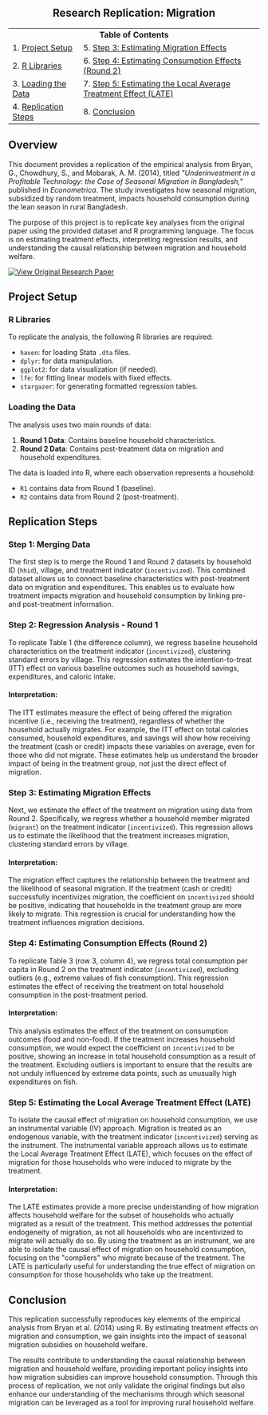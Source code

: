 <h2 align="center"> Research Replication: Migration</h2>                        


<table align="center">
  <tr>  
    <td colspan="2" align="center"><strong>Table of Contents</strong></td>  
  </tr> 
  <tr>
    <td>1. <a href="#project-setup">Project Setup</a></td>   
    <td>5. <a href="#step-3-estimating-migration-effects">Step 3: Estimating Migration Effects</a></td>
  </tr>
  <tr> 
    <td>2. <a href="#r-libraries">R Libraries</a></td>   
    <td>6. <a href="#step-4-estimating-consumption-effects-round-2">Step 4: Estimating Consumption Effects (Round 2)</a></td>
  </tr>
  <tr>
    <td>3. <a href="#loading-the-data">Loading the Data</a></td>   
    <td>7. <a href="#step-5-estimating-the-local-average-treatment-effect-late">Step 5: Estimating the Local Average Treatment Effect (LATE)</a></td>
  </tr>
  <tr>
    <td>4. <a href="#replication-steps">Replication Steps</a></td>   
    <td>8. <a href="#conclusion">Conclusion</a></td>
  </tr>
</table>




## Overview

This document provides a replication of the empirical analysis from Bryan, G., Chowdhury, S., and Mobarak, A. M. (2014), titled *"Underinvestment in a Profitable Technology: the Case of Seasonal Migration in Bangladesh,"* published in *Econometrica*. The study investigates how seasonal migration, subsidized by random treatment, impacts household consumption during the lean season in rural Bangladesh.

The purpose of this project is to replicate key analyses from the original paper using the provided dataset and R programming language. The focus is on estimating treatment effects, interpreting regression results, and understanding the causal relationship between migration and household welfare.

[![View Original Research Paper](https://img.shields.io/badge/View%20Original%20Research%20Paper-0056A0?style=flat&logo=external-link&logoColor=white&color=0056A0)](https://www.aeaweb.org/articles?id=10.1257/aer.98.1.311)

## Project Setup

### R Libraries

To replicate the analysis, the following R libraries are required:
- `haven`: for loading Stata `.dta` files.
- `dplyr`: for data manipulation.
- `ggplot2`: for data visualization (if needed).
- `lfe`: for fitting linear models with fixed effects.
- `stargazer`: for generating formatted regression tables.

### Loading the Data

The analysis uses two main rounds of data:
1. **Round 1 Data**: Contains baseline household characteristics.
2. **Round 2 Data**: Contains post-treatment data on migration and household expenditures.

The data is loaded into R, where each observation represents a household:
- `R1` contains data from Round 1 (baseline).
- `R2` contains data from Round 2 (post-treatment).

## Replication Steps

### Step 1: Merging Data

The first step is to merge the Round 1 and Round 2 datasets by household ID (`hhid`), village, and treatment indicator (`incentivized`). This combined dataset allows us to connect baseline characteristics with post-treatment data on migration and expenditures. This enables us to evaluate how treatment impacts migration and household consumption by linking pre- and post-treatment information.

### Step 2: Regression Analysis - Round 1

To replicate Table 1 (the difference column), we regress baseline household characteristics on the treatment indicator (`incentivized`), clustering standard errors by village. This regression estimates the intention-to-treat (ITT) effect on various baseline outcomes such as household savings, expenditures, and caloric intake.

#### Interpretation:
The ITT estimates measure the effect of being offered the migration incentive (i.e., receiving the treatment), regardless of whether the household actually migrates. For example, the ITT effect on total calories consumed, household expenditures, and savings will show how receiving the treatment (cash or credit) impacts these variables on average, even for those who did not migrate. These estimates help us understand the broader impact of being in the treatment group, not just the direct effect of migration.

### Step 3: Estimating Migration Effects

Next, we estimate the effect of the treatment on migration using data from Round 2. Specifically, we regress whether a household member migrated (`migrant`) on the treatment indicator (`incentivized`). This regression allows us to estimate the likelihood that the treatment increases migration, clustering standard errors by village.

#### Interpretation:
The migration effect captures the relationship between the treatment and the likelihood of seasonal migration. If the treatment (cash or credit) successfully incentivizes migration, the coefficient on `incentivized` should be positive, indicating that households in the treatment group are more likely to migrate. This regression is crucial for understanding how the treatment influences migration decisions.

### Step 4: Estimating Consumption Effects (Round 2)

To replicate Table 3 (row 3, column 4), we regress total consumption per capita in Round 2 on the treatment indicator (`incentivized`), excluding outliers (e.g., extreme values of fish consumption). This regression estimates the effect of receiving the treatment on total household consumption in the post-treatment period.

#### Interpretation:
This analysis estimates the effect of the treatment on consumption outcomes (food and non-food). If the treatment increases household consumption, we would expect the coefficient on `incentivized` to be positive, showing an increase in total household consumption as a result of the treatment. Excluding outliers is important to ensure that the results are not unduly influenced by extreme data points, such as unusually high expenditures on fish.

### Step 5: Estimating the Local Average Treatment Effect (LATE)

To isolate the causal effect of migration on household consumption, we use an instrumental variable (IV) approach. Migration is treated as an endogenous variable, with the treatment indicator (`incentivized`) serving as the instrument. The instrumental variable approach allows us to estimate the Local Average Treatment Effect (LATE), which focuses on the effect of migration for those households who were induced to migrate by the treatment.

#### Interpretation:
The LATE estimates provide a more precise understanding of how migration affects household welfare for the subset of households who actually migrated as a result of the treatment. This method addresses the potential endogeneity of migration, as not all households who are incentivized to migrate will actually do so. By using the treatment as an instrument, we are able to isolate the causal effect of migration on household consumption, focusing on the "compliers" who migrate because of the treatment. The LATE is particularly useful for understanding the true effect of migration on consumption for those households who take up the treatment.

## Conclusion

This replication successfully reproduces key elements of the empirical analysis from Bryan et al. (2014) using R. By estimating treatment effects on migration and consumption, we gain insights into the impact of seasonal migration subsidies on household welfare.

The results contribute to understanding the causal relationship between migration and household welfare, providing important policy insights into how migration subsidies can improve household consumption. Through this process of replication, we not only validate the original findings but also enhance our understanding of the mechanisms through which seasonal migration can be leveraged as a tool for improving rural household welfare.

